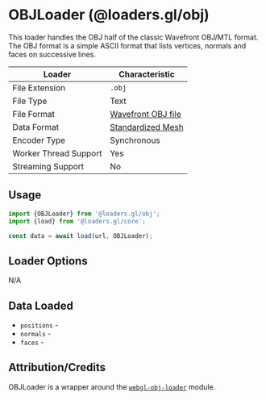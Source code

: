 # OBJLoader (@loaders.gl/obj)

This loader handles the OBJ half of the classic Wavefront OBJ/MTL format. The OBJ format is a simple ASCII format that lists vertices, normals and faces on successive lines.

| Loader                | Characteristic                                                          |
| --------------------- | ----------------------------------------------------------------------- |
| File Extension        | `.obj`                                                                  |
| File Type             | Text                                                                    |
| File Format           | [Wavefront OBJ file](https://en.wikipedia.org/wiki/Wavefront_.obj_file) |
| Data Format           | [Standardized Mesh](docs/api-reference/mesh-loaders/category-mesh.md)   |
| Encoder Type          | Synchronous                                                             |
| Worker Thread Support | Yes                                                                     |
| Streaming Support     | No                                                                      |

## Usage

```js
import {OBJLoader} from '@loaders.gl/obj';
import {load} from '@loaders.gl/core';

const data = await load(url, OBJLoader);
```

## Loader Options

N/A

## Data Loaded

- `positions` -
- `normals` -
- `faces` -

## Attribution/Credits

OBJLoader is a wrapper around the [`webgl-obj-loader`](https://www.npmjs.com/package/webgl-obj-loader) module.
